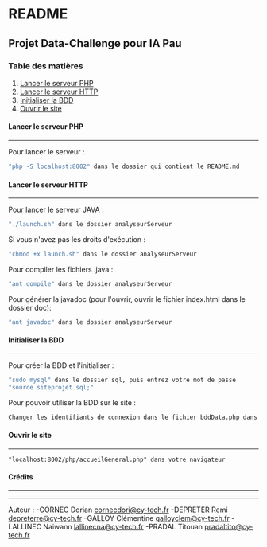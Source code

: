 # README
## Projet Data-Challenge pour IA Pau
### Table des matières
1. [Lancer le serveur PHP](#lancer-le-serveur-php)
2. [Lancer le serveur HTTP](#lancer-le-serveur-http)
3. [Initialiser la BDD](#initialiser-la-bdd)
4. [Ouvrir le site](#ouvrir-le-site)


#### Lancer le serveur PHP
***
Pour lancer le serveur :
```sh   
"php -S localhost:8002" dans le dossier qui contient le README.md
```

#### Lancer le serveur HTTP
***
Pour lancer le serveur JAVA :
```sh
"./launch.sh" dans le dossier analyseurServeur
```
Si vous n'avez pas les droits d'exécution :
```sh
"chmod +x launch.sh" dans le dossier analyseurServeur
```
Pour compiler les fichiers .java :
```sh
"ant compile" dans le dossier analyseurServeur
```
Pour générer la javadoc (pour l'ouvrir, ouvrir le fichier index.html dans le dossier doc):
```sh
"ant javadoc" dans le dossier analyseurServeur
```

#### Initialiser la BDD
***
Pour créer la BDD et l'initialiser :
```sh
"sudo mysql" dans le dossier sql, puis entrez votre mot de passe
"source siteprojet.sql;" 
```
Pour pouvoir utiliser la BDD sur le site :
```sh
Changer les identifiants de connexion dans le fichier bddData.php dans le dossier bdd
```

#### Ouvrir le site
***
```
"localhost:8002/php/accueilGeneral.php" dans votre navigateur
```


#### Crédits
***
---
Auteur :
    -CORNEC Dorian <cornecdori@cy-tech.fr>
    -DEPRETER Remi <depreterre@cy-tech.fr>
    -GALLOY Clémentine <galloyclem@cy-tech.fr>
    -LALLINEC Naiwann <lallinecna@cy-tech.fr>
    -PRADAL Titouan <pradaltito@cy-tech.fr>





